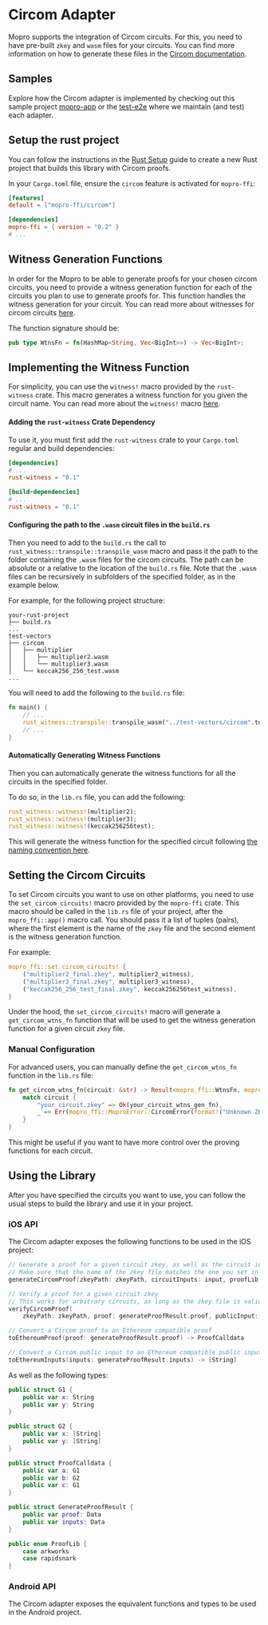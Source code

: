 # Circom Adapter

Mopro supports the integration of Circom circuits. For this, you need to have pre-built `zkey` and `wasm` files for your circuits. You can find more information on how to generate these files in the [Circom documentation](https://docs.circom.io).

## Samples

Explore how the Circom adapter is implemented by checking out this sample project [mopro-app](https://github.com/vimwitch/mopro-app) or the [test-e2e](https://github.com/zkmopro/mopro/tree/main/test-e2e) where we maintain (and test) each adapter.

## Setup the rust project

You can follow the instructions in the [Rust Setup](/setup/rust-setup.md) guide to create a new Rust project that builds this library with Circom proofs.

In your `Cargo.toml` file, ensure the `circom` feature is activated for `mopro-ffi`:

```toml
[features]
default = ["mopro-ffi/circom"]

[dependencies]
mopro-ffi = { version = "0.2" }
# ...
```

## Witness Generation Functions

In order for the Mopro to be able to generate proofs for your chosen circom circuits, you need to provide a witness generation function for each of the circuits you plan to use to generate proofs for. This function handles the witness generation for your circuit. You can read more about witnesses for circom circuits [here](https://docs.circom.io/background/background/#witness).

The function signature should be:

```rust
pub type WtnsFn = fn(HashMap<String, Vec<BigInt>>) -> Vec<BigInt>;
```

## Implementing the Witness Function

For simplicity, you can use the `witness!` macro provided by the `rust-witness` crate. This macro generates a witness function for you given the circuit name. You can read more about the `witness!` macro [here](https://github.com/vimwitch/rust-witness).

#### Adding the `rust-witness` Crate Dependency

To use it, you must first add the `rust-witness` crate to your `Cargo.toml` regular and build dependencies:

```toml
[dependencies]
# ...
rust-witness = "0.1"

[build-dependencies]
# ...
rust-witness = "0.1"
```

#### Configuring the path to the `.wasm` circuit files in the `build.rs`

Then you need to add to the `build.rs` the call to `rust_witness::transpile::transpile_wasm` macro and pass it the path to the folder containing the `.wasm` files for the circom circuits. The path can be absolute or a relative to the location of the `build.rs` file. Note that the `.wasm` files can be recursively in subfolders of the specified folder, as in the example below.

For example, for the following project structure:

```text
your-rust-project
├── build.rs
...
test-vectors
├── circom
│   ├── multiplier
│   │   ├── multiplier2.wasm
│   │   └── multiplier3.wasm
│   └── keccak256_256_test.wasm
...
```

You will need to add the following to the `build.rs` file:

```rust
fn main() {
    // ...
    rust_witness::transpile::transpile_wasm("../test-vectors/circom".to_string());
    // ...
}
```

#### Automatically Generating Witness Functions

Then you can automatically generate the witness functions for all the circuits in the specified folder.

To do so, in the `lib.rs` file, you can add the following:

```rust
rust_witness::witness!(multiplier2);
rust_witness::witness!(multiplier3);
rust_witness::witness!(keccak256256test);
```

This will generate the witness function for the specified circuit following [the naming convention here](https://github.com/vimwitch/rust-witness?tab=readme-ov-file#rust-witness).

## Setting the Circom Circuits

To set Circom circuits you want to use on other platforms, you need to use the `set_circom_circuits!` macro provided by the `mopro-ffi` crate. This macro should be called in the `lib.rs` file of your project, after the `mopro_ffi::app()` macro call. You should pass it a list of tuples (pairs), where the first element is the name of the `zkey` file and the second element is the witness generation function.

For example:

```rust
mopro_ffi::set_circom_circuits! {
    ("multiplier2_final.zkey", multiplier2_witness),
    ("multiplier3_final.zkey", multiplier3_witness),
    ("keccak256_256_test_final.zkey", keccak256256test_witness),
}
```

Under the hood, the `set_circom_circuits!` macro will generate a `get_circom_wtns_fn` function that will be used to get the witness generation function for a given circuit `zkey` file.

### Manual Configuration

For advanced users, you can manually define the `get_circom_wtns_fn` function in the `lib.rs` file:

```rust
fn get_circom_wtns_fn(circuit: &str) -> Result<mopro_ffi::WtnsFn, mopro_ffi::MoproError> {
    match circuit {
        "your_circuit.zkey" => Ok(your_circuit_wtns_gen_fn),
        _ => Err(mopro_ffi::MoproError::CircomError(format!("Unknown ZKEY: {}", circuit).to_string()))
    }
}
```

This might be useful if you want to have more control over the proving functions for each circuit.

## Using the Library

After you have specified the circuits you want to use, you can follow the usual steps to build the library and use it in your project.

### iOS API

The Circom adapter exposes the following functions to be used in the iOS project:

```swift
// Generate a proof for a given circuit zkey, as well as the circuit inputs
// Make sure that the name of the zkey file matches the one you set in the `set_circom_circuits!` macro
generateCircomProof(zkeyPath: zkeyPath, circuitInputs: input, proofLib: proofLib) -> GenerateProofResult

// Verify a proof for a given circuit zkey
// This works for arbitrary circuits, as long as the zkey file is valid
verifyCircomProof(
    zkeyPath: zkeyPath, proof: generateProofResult.proof, publicInput: generateProofResult.inputs, proofLib: proofLib) -> Bool

// Convert a Circom proof to an Ethereum compatible proof
toEthereumProof(proof: generateProofResult.proof) -> ProofCalldata

// Convert a Circom public input to an Ethereum compatible public input
toEthereumInputs(inputs: generateProofResult.inputs) -> [String]
```

As well as the following types:

```swift
public struct G1 {
    public var x: String
    public var y: String
}

public struct G2 {
    public var x: [String]
    public var y: [String]
}

public struct ProofCalldata {
    public var a: G1
    public var b: G2
    public var c: G1
}

public struct GenerateProofResult {
    public var proof: Data
    public var inputs: Data
}

public enum ProofLib {
    case arkworks
    case rapidsnark
}
```

### Android API

The Circom adapter exposes the equivalent functions and types to be used in the Android project.
